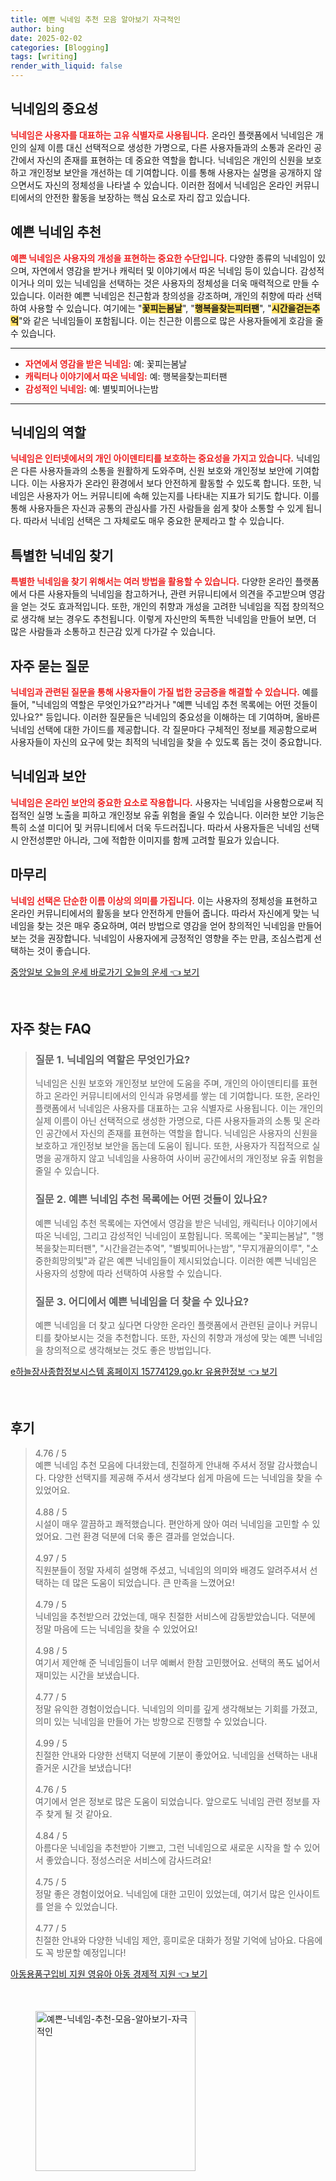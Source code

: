 ```yaml
---
title: 예쁜 닉네임 추천 모음 알아보기 자극적인
author: bing
date: 2025-02-02
categories: [Blogging]
tags: [writing]
render_with_liquid: false
---
```



<h2 id='닉네임의 중요성'>닉네임의 중요성</h2>

<p><b><span style="color: #ee2323;">닉네임은 사용자를 대표하는 고유 식별자로 사용됩니다.</span></b> 온라인 플랫폼에서 닉네임은 개인의 실제 이름 대신 선택적으로 생성한 가명으로, 다른 사용자들과의 소통과 온라인 공간에서 자신의 존재를 표현하는 데 중요한 역할을 합니다. 닉네임은 개인의 신원을 보호하고 개인정보 보안을 개선하는 데 기여합니다. 이를 통해 사용자는 실명을 공개하지 않으면서도 자신의 정체성을 나타낼 수 있습니다. 이러한 점에서 닉네임은 온라인 커뮤니티에서의 안전한 활동을 보장하는 핵심 요소로 자리 잡고 있습니다.</p>

<h2 id='예쁜 닉네임 추천'>예쁜 닉네임 추천</h2>

<p><b><span style="color: #ee2323;">예쁜 닉네임은 사용자의 개성을 표현하는 중요한 수단입니다.</span></b> 다양한 종류의 닉네임이 있으며, 자연에서 영감을 받거나 캐릭터 및 이야기에서 따온 닉네임 등이 있습니다. 감성적이거나 의미 있는 닉네임을 선택하는 것은 사용자의 정체성을 더욱 매력적으로 만들 수 있습니다. 이러한 예쁜 닉네임은 친근함과 창의성을 강조하며, 개인의 취향에 따라 선택하여 사용할 수 있습니다. 여기에는 "<b><span style="background-color: #ffe066;">꽃피는봄날</span></b>", "<b><span style="background-color: #ffe066;">행복을찾는피터팬</span></b>", "<b><span style="background-color: #ffe066;">시간을걷는추억</span></b>"와 같은 닉네임들이 포함됩니다. 이는 친근한 이름으로 많은 사용자들에게 호감을 줄 수 있습니다.</p>

<hr />

<ul>
    <li><b><span style="color: #ee2323;">자연에서 영감을 받은 닉네임:</span></b> 예: 꽃피는봄날</li>
    <li><b><span style="color: #ee2323;">캐릭터나 이야기에서 따온 닉네임:</span></b> 예: 행복을찾는피터팬</li>
    <li><b><span style="color: #ee2323;">감성적인 닉네임:</span></b> 예: 별빛피어나는밤</li>
</ul>

<hr />

<h2 id='닉네임의 역할'>닉네임의 역할</h2>

<p><b><span style="color: #ee2323;">닉네임은 인터넷에서의 개인 아이덴티티를 보호하는 중요성을 가지고 있습니다.</span></b> 닉네임은 다른 사용자들과의 소통을 원활하게 도와주며, 신원 보호와 개인정보 보안에 기여합니다. 이는 사용자가 온라인 환경에서 보다 안전하게 활동할 수 있도록 합니다. 또한, 닉네임은 사용자가 어느 커뮤니티에 속해 있는지를 나타내는 지표가 되기도 합니다. 이를 통해 사용자들은 자신과 공통의 관심사를 가진 사람들을 쉽게 찾아 소통할 수 있게 됩니다. 따라서 닉네임 선택은 그 자체로도 매우 중요한 문제라고 할 수 있습니다.</p>

<h2 id='특별한 닉네임 찾기'>특별한 닉네임 찾기</h2>

<p><b><span style="color: #ee2323;">특별한 닉네임을 찾기 위해서는 여러 방법을 활용할 수 있습니다.</span></b> 다양한 온라인 플랫폼에서 다른 사용자들의 닉네임을 참고하거나, 관련 커뮤니티에서 의견을 주고받으며 영감을 얻는 것도 효과적입니다. 또한, 개인의 취향과 개성을 고려한 닉네임을 직접 창의적으로 생각해 보는 경우도 추천됩니다. 이렇게 자신만의 독특한 닉네임을 만들어 보면, 더 많은 사람들과 소통하고 친근감 있게 다가갈 수 있습니다.</p>

<h2 id='FAQ'>자주 묻는 질문</h2>

<p><b><span style="color: #ee2323;">닉네임과 관련된 질문을 통해 사용자들이 가질 법한 궁금증을 해결할 수 있습니다.</span></b> 예를 들어, "닉네임의 역할은 무엇인가요?"라거나 "예쁜 닉네임 추천 목록에는 어떤 것들이 있나요?" 등입니다. 이러한 질문들은 닉네임의 중요성을 이해하는 데 기여하며, 올바른 닉네임 선택에 대한 가이드를 제공합니다. 각 질문마다 구체적인 정보를 제공함으로써 사용자들이 자신의 요구에 맞는 최적의 닉네임을 찾을 수 있도록 돕는 것이 중요합니다.</p>

<h2 id='닉네임과 보안'>닉네임과 보안</h2>

<p><b><span style="color: #ee2323;">닉네임은 온라인 보안의 중요한 요소로 작용합니다.</span></b> 사용자는 닉네임을 사용함으로써 직접적인 실명 노출을 피하고 개인정보 유출 위험을 줄일 수 있습니다. 이러한 보안 기능은 특히 소셜 미디어 및 커뮤니티에서 더욱 두드러집니다. 따라서 사용자들은 닉네임 선택 시 안전성뿐만 아니라, 그에 적합한 이미지를 함께 고려할 필요가 있습니다.</p>

<h2 id='마무리'>마무리</h2>

<p><b><span style="color: #ee2323;">닉네임 선택은 단순한 이름 이상의 의미를 가집니다.</span></b> 이는 사용자의 정체성을 표현하고 온라인 커뮤니티에서의 활동을 보다 안전하게 만들어 줍니다. 따라서 자신에게 맞는 닉네임을 찾는 것은 매우 중요하며, 여러 방법으로 영감을 얻어 창의적인 닉네임을 만들어보는 것을 권장합니다. 닉네임이 사용자에게 긍정적인 영향을 주는 만큼, 조심스럽게 선택하는 것이 좋습니다.</p>


<p><a class="click-button" title="중앙일보 오늘의 운세 바로가기 오늘의 운세" href="https://afficreate.github.io/posts/%EC%A4%91%EC%95%99%EC%9D%BC%EB%B3%B4-%EC%98%A4%EB%8A%98%EC%9D%98-%EC%9A%B4%EC%84%B8-%EB%B0%94%EB%A1%9C%EA%B0%80%EA%B8%B0-%EC%98%A4%EB%8A%98%EC%9D%98-%EC%9A%B4%EC%84%B8/" rel="dofollow">중앙일보 오늘의 운세 바로가기 오늘의 운세 👈 보기</a></p><br>
<h2 id='자주_찾는_FAQ'>자주 찾는 FAQ</h2>
<div itemscope="" itemtype="https://schema.org/FAQPage"> 
<blockquote> 
<div itemscope="" itemprop="mainEntity" itemtype="https://schema.org/Question"> 
<h3 itemprop="name">질문 1. 닉네임의 역할은 무엇인가요?</h3> 
<div itemscope="" itemprop="acceptedAnswer" itemtype="https://schema.org/Answer"> 
<span itemprop="text"> 
<p>닉네임은 신원 보호와 개인정보 보안에 도움을 주며, 개인의 아이덴티티를 표현하고 온라인 커뮤니티에서의 인식과 유명세를 쌓는 데 기여합니다. 또한, 온라인 플랫폼에서 닉네임은 사용자를 대표하는 고유 식별자로 사용됩니다. 이는 개인의 실제 이름이 아닌 선택적으로 생성한 가명으로, 다른 사용자들과의 소통 및 온라인 공간에서 자신의 존재를 표현하는 역할을 합니다. 닉네임은 사용자의 신원을 보호하고 개인정보 보안을 돕는데 도움이 됩니다. 또한, 사용자가 직접적으로 실명을 공개하지 않고 닉네임을 사용하여 사이버 공간에서의 개인정보 유출 위험을 줄일 수 있습니다.</p> 
</span> 
</div> 
</div> 

<div itemscope="" itemprop="mainEntity" itemtype="https://schema.org/Question"> 
<h3 itemprop="name">질문 2. 예쁜 닉네임 추천 목록에는 어떤 것들이 있나요?</h3> 
<div itemscope="" itemprop="acceptedAnswer" itemtype="https://schema.org/Answer"> 
<span itemprop="text"> 
<p>예쁜 닉네임 추천 목록에는 자연에서 영감을 받은 닉네임, 캐릭터나 이야기에서 따온 닉네임, 그리고 감성적인 닉네임이 포함됩니다. 목록에는 "꽃피는봄날", "행복을찾는피터팬", "시간을걷는추억", "별빛피어나는밤", "무지개끝의이루", "소중한희망의빛"과 같은 예쁜 닉네임들이 제시되었습니다. 이러한 예쁜 닉네임은 사용자의 성향에 따라 선택하여 사용할 수 있습니다.</p> 
</span> 
</div> 
</div> 

<div itemscope="" itemprop="mainEntity" itemtype="https://schema.org/Question"> 
<h3 itemprop="name">질문 3. 어디에서 예쁜 닉네임을 더 찾을 수 있나요?</h3> 
<div itemscope="" itemprop="acceptedAnswer" itemtype="https://schema.org/Answer"> 
<span itemprop="text"> 
<p>예쁜 닉네임을 더 찾고 싶다면 다양한 온라인 플랫폼에서 관련된 글이나 커뮤니티를 찾아보시는 것을 추천합니다. 또한, 자신의 취향과 개성에 맞는 예쁜 닉네임을 창의적으로 생각해보는 것도 좋은 방법입니다.</p> 
</span> 
</div> 
</div> 
</blockquote> 
</div>
<p><a class="click-button" title="e하늘장사종합정보시스템 홈페이지 15774129.go.kr 유용한정보" href="https://afficreate.github.io/posts/e%ED%95%98%EB%8A%98%EC%9E%A5%EC%82%AC%EC%A2%85%ED%95%A9%EC%A0%95%EB%B3%B4%EC%8B%9C%EC%8A%A4%ED%85%9C-%ED%99%88%ED%8E%98%EC%9D%B4%EC%A7%80-15774129.go.kr-%EC%9C%A0%EC%9A%A9%ED%95%9C%EC%A0%95%EB%B3%B4/" rel="dofollow">e하늘장사종합정보시스템 홈페이지 15774129.go.kr 유용한정보 👈 보기</a></p><br>
<h2 id='후기'>후기</h2>
<div itemscope itemtype="https://schema.org/Product">
  <blockquote>
  <div itemprop="review" itemscope itemtype="https://schema.org/Review">
      <div itemprop="reviewRating" itemscope itemtype="https://schema.org/Rating"> <span itemprop="ratingValue">4.76</span> / <span itemprop="bestRating">5</span> </div>
      <span itemprop="reviewBody">예쁜 닉네임 추천 모음에 다녀왔는데, 친절하게 안내해 주셔서 정말 감사했습니다. 다양한 선택지를 제공해 주셔서 생각보다 쉽게 마음에 드는 닉네임을 찾을 수 있었어요.</span>
  </div>
  <br>
  <div itemprop="review" itemscope itemtype="https://schema.org/Review">
      <div itemprop="reviewRating" itemscope itemtype="https://schema.org/Rating"> <span itemprop="ratingValue">4.88</span> / <span itemprop="bestRating">5</span> </div>
      <span itemprop="reviewBody">시설이 매우 깔끔하고 쾌적했습니다. 편안하게 앉아 여러 닉네임을 고민할 수 있었어요. 그런 환경 덕분에 더욱 좋은 결과를 얻었습니다.</span>
  </div>
  <br>
  <div itemprop="review" itemscope itemtype="https://schema.org/Review">
      <div itemprop="reviewRating" itemscope itemtype="https://schema.org/Rating"> <span itemprop="ratingValue">4.97</span> / <span itemprop="bestRating">5</span> </div>
      <span itemprop="reviewBody">직원분들이 정말 자세히 설명해 주셨고, 닉네임의 의미와 배경도 알려주셔서 선택하는 데 많은 도움이 되었습니다. 큰 만족을 느꼈어요!</span>
  </div>
  <br>
  <div itemprop="review" itemscope itemtype="https://schema.org/Review">
      <div itemprop="reviewRating" itemscope itemtype="https://schema.org/Rating"> <span itemprop="ratingValue">4.79</span> / <span itemprop="bestRating">5</span> </div>
      <span itemprop="reviewBody">닉네임을 추천받으러 갔었는데, 매우 친절한 서비스에 감동받았습니다. 덕분에 정말 마음에 드는 닉네임을 찾을 수 있었어요!</span>
  </div>
  <br>
  <div itemprop="review" itemscope itemtype="https://schema.org/Review">
      <div itemprop="reviewRating" itemscope itemtype="https://schema.org/Rating"> <span itemprop="ratingValue">4.98</span> / <span itemprop="bestRating">5</span> </div>
      <span itemprop="reviewBody">여기서 제안해 준 닉네임들이 너무 예뻐서 한참 고민했어요. 선택의 폭도 넓어서 재미있는 시간을 보냈습니다.</span>
  </div>
  <br>
  <div itemprop="review" itemscope itemtype="https://schema.org/Review">
      <div itemprop="reviewRating" itemscope itemtype="https://schema.org/Rating"> <span itemprop="ratingValue">4.77</span> / <span itemprop="bestRating">5</span> </div>
      <span itemprop="reviewBody">정말 유익한 경험이었습니다. 닉네임의 의미를 깊게 생각해보는 기회를 가졌고, 의미 있는 닉네임을 만들어 가는 방향으로 진행할 수 있었습니다.</span>
  </div>
  <br>
  <div itemprop="review" itemscope itemtype="https://schema.org/Review">
      <div itemprop="reviewRating" itemscope itemtype="https://schema.org/Rating"> <span itemprop="ratingValue">4.99</span> / <span itemprop="bestRating">5</span> </div>
      <span itemprop="reviewBody">친절한 안내와 다양한 선택지 덕분에 기분이 좋았어요. 닉네임을 선택하는 내내 즐거운 시간을 보냈습니다!</span>
  </div>
  <br>
  <div itemprop="review" itemscope itemtype="https://schema.org/Review">
      <div itemprop="reviewRating" itemscope itemtype="https://schema.org/Rating"> <span itemprop="ratingValue">4.76</span> / <span itemprop="bestRating">5</span> </div>
      <span itemprop="reviewBody">여기에서 얻은 정보로 많은 도움이 되었습니다. 앞으로도 닉네임 관련 정보를 자주 찾게 될 것 같아요.</span>
  </div>
  <br>
  <div itemprop="review" itemscope itemtype="https://schema.org/Review">
      <div itemprop="reviewRating" itemscope itemtype="https://schema.org/Rating"> <span itemprop="ratingValue">4.84</span> / <span itemprop="bestRating">5</span> </div>
      <span itemprop="reviewBody">아름다운 닉네임을 추천받아 기쁘고, 그런 닉네임으로 새로운 시작을 할 수 있어서 좋았습니다. 정성스러운 서비스에 감사드려요!</span>
  </div>
  <br>
  <div itemprop="review" itemscope itemtype="https://schema.org/Review">
      <div itemprop="reviewRating" itemscope itemtype="https://schema.org/Rating"> <span itemprop="ratingValue">4.75</span> / <span itemprop="bestRating">5</span> </div>
      <span itemprop="reviewBody">정말 좋은 경험이었어요. 닉네임에 대한 고민이 있었는데, 여기서 많은 인사이트를 얻을 수 있었습니다.</span>
  </div>
  <br>
  <div itemprop="review" itemscope itemtype="https://schema.org/Review">
      <div itemprop="reviewRating" itemscope itemtype="https://schema.org/Rating"> <span itemprop="ratingValue">4.77</span> / <span itemprop="bestRating">5</span> </div>
      <span itemprop="reviewBody">친절한 안내와 다양한 닉네임 제안, 흥미로운 대화가 정말 기억에 남아요. 다음에도 꼭 방문할 예정입니다!</span>
  </div>
  </blockquote>
</div>
<p><a class="click-button" title="아동용품구입비 지원 영유아 아동 경제적 지원" href="https://afficreate.github.io/posts/%EC%95%84%EB%8F%99%EC%9A%A9%ED%92%88%EA%B5%AC%EC%9E%85%EB%B9%84-%EC%A7%80%EC%9B%90-%EC%98%81%EC%9C%A0%EC%95%84-%EC%95%84%EB%8F%99-%EA%B2%BD%EC%A0%9C%EC%A0%81-%EC%A7%80%EC%9B%90/" rel="dofollow">아동용품구입비 지원 영유아 아동 경제적 지원 👈 보기</a></p><br>
<figure class="image"><img src="https://afficreate.github.io/assets/img/thumbnail/예쁜-닉네임-추천-모음-알아보기-자극적인.webp" alt="예쁜-닉네임-추천-모음-알아보기-자극적인" width="256" height="256"></figure>
